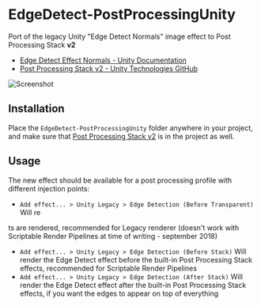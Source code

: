 # EdgeDetect-PostProcessingUnity

Port of the legacy Unity "Edge Detect Normals" image effect to Post Processing Stack **v2**

- [Edge Detect Effect Normals - Unity Documentation](https://docs.unity3d.com/550/Documentation/Manual/script-EdgeDetectEffectNormals.html)
- [Post Processing Stack v2 - Unity Technologies GitHub](https://github.com/Unity-Technologies/PostProcessing/tree/v2)

![Screenshot](https://i.imgur.com/8SH535F.gif)

## Installation

Place the `EdgeDetect-PostProcessingUnity` folder anywhere in your project, and make sure that [Post Processing Stack v2](https://github.com/Unity-Technologies/PostProcessing/tree/v2) is in the project as well.

## Usage

The new effect should be available for a post processing profile with different injection points:

- `Add effect... > Unity Legacy > Edge Detection (Before Transparent)`
Will re










ts are rendered, recommended for Legacy renderer (doesn't work with Scriptable Render Pipelines at time of writing - september 2018)
- `Add effect... > Unity Legacy > Edge Detection (Before Stack)`
Will render the Edge Detect effect before the built-in Post Processing Stack effects, recommended for Scriptable Render Pipelines
- `Add effect... > Unity Legacy > Edge Detection (After Stack)`
Will render the Edge Detect effect after the built-in Post Processing Stack effects, if you want the edges to appear on top of everything